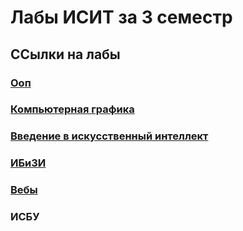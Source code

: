 # Лабы ИСИТ за 3 семестр

## ССылки на лабы
### [Ооп](https://ulearn.me/)
### [Компьютерная графика](https://drive.google.com/drive/folders/1gH_7uY7igDvGCaypuLrZEc3c7pb-aOc_?usp=drive_link)
### [Введение в искусственный интеллект](https://drive.google.com/drive/folders/10EV7iayiXWD1WYCWZ0Vp7gBfAeWQwkev?usp=sharing)
### [ИБиЗИ](https://blackboard.petrsu.ru/bbcswebdav/pid-72466-dt-content-rid-357798_1/courses/044/Лабы%20ИБиЗИ%202020.pdf)
### [Вебы](https://kappa.cs.petrsu.ru/~chistyak/html/)
### ИСБУ
